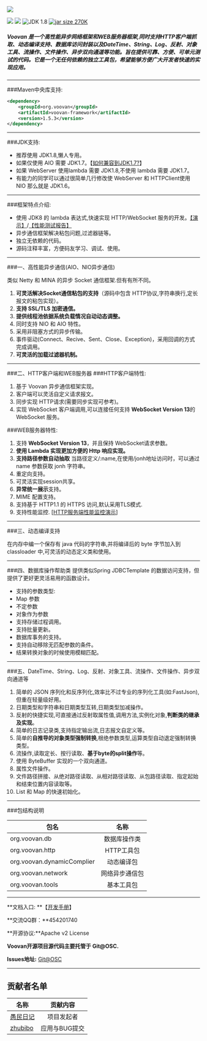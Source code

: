 ![](http://git.oschina.net/uploads/images/2016/0510/122514_7d971a34_116083.jpeg)


[![](https://img.shields.io/badge/license-Apache%202-4EB1BA.svg)](https://www.apache.org/licenses/LICENSE-2.0.html)
[![](https://maven-badges.herokuapp.com/maven-central/org.voovan/voovan-framework/badge.svg)](https://maven-badges.herokuapp.com/maven-central/org.voovan/voovan-framework)
![JDK 1.8](https://img.shields.io/badge/JDK-1.8-green.svg "JDK 1.8")
[![jar size 270K](https://img.shields.io/badge/size-270K-green.svg "size 270K")](https://git.oschina.net/helyho/Voovan/raw/master/voovan-framework.jar)

##### Voovan 是一个高性能异步网络框架和WEB服务器框架,同时支持HTTP客户端抓取、动态编译支持、数据库访问封装以及DateTime、String、Log、反射、对象工具、流操作、文件操作、异步双向通道等功能。旨在提供可靠、方便、可单元测试的代码。它是一个无任何依赖的独立工具包，希望能够方便广大开发者快速的实现应用。

---------------------

###Maven中央库支持:
```xml
<dependency>
    <groupId>org.voovan</groupId>
    <artifactId>voovan-framework</artifactId>
    <version>1.5.3</version>
</dependency>
```

---------------------

###JDK支持:

 - 推荐使用 JDK1.8,懒人专用。
 - 如果仅使用 AIO 需要 JDK1.7。【[如何兼容到JDK1.7?](http://voovan.mydoc.io/?t=113242)】
 - 如果 WebServer 使用lambda 需要 JDK1.8,不使用 lambda 需要 JDK1.7。
 - 有能力的同学可以通过很简单几行修改使 WebServer 和 HTTPClient使用 NIO 那么就是 JDK1.6。

---------------------

###框架特点介绍:
 - 使用 JDK8 的 lambda 表达式,快速实现 HTTP/WebSocket 服务的开发。[【演示】](http://webserver.voovan.org/)/[【性能测试报告】](https://git.oschina.net/helyho/Voovan/issues/12)
 - 异步通信框架解决粘包问题,过滤器链等。
 - 独立无依赖的代码。
 - 源码注释丰富，方便码友学习、调试、使用。

---------------------

###一、高性能异步通信(AIO、NIO异步通信)

  类似 Netty 和 MINA 的异步 Socket 通信框架.但有有所不同。
  1. **可灵活解决Socket通信粘包的支持**（源码中包含 HTTP协议,字符串换行,定长报文的粘包实现）。
  1. **支持 SSL/TLS 加密通信。**
  1. **提供线程池依据系统负载情况自动动态调整。**
  1. 同时支持 NIO 和 AIO 特性。
  1. 采用非阻塞方式的异步传输。
  1. 事件驱动(Connect、Recive、Sent、Close、Exception)，采用回调的方式完成调用。
  1. **可灵活的加载过滤器机制。**
  
---------------------

###二、HTTP客户端和WEB服务器
###HTTP客户端特性:
  1. 基于 Voovan 异步通信框架实现。
  1. 客户端可以灵活自定义请求报文。
  1. 同步实现 HTTP请求(需要同步实现可参考)。
  1. 实现 WebSocket 客户端调用,可以连接任何支持 **WebSocket Version 13**的 WebSocket 服务。
  


###WEB服务器特性:
  1. 支持 **WebSocket Version 13**，并且保持 WebSocket请求参数。
  1. **使用 Lambda 实现更加方便的 Http 响应实现。**
  1. **支持路径参数自动抽取**  当路径定义/:name,在使用/jonh地址访问时，可以通过 name 参数获取 jonh 字符串。
  1. 重定向支持。
  1. 可灵活实现session共享。
  1. **异常统一展示**支持。
  1. MIME 配置支持。
  1. 支持基于 HTTP1.1 的 HTTPS 访问,默认采用TLS模式.
  1. 支持性能监控.  [[HTTP服务端性能监控演示](http://webserver.voovan.org/VoovanMonitor/Monitor.html)]

---------------------

###三、动态编译支持

  在内存中编一个保存有 java 代码的字符串,并将编译后的 byte 字节加入到 classloader 中,可灵活的动态定义类和使用。

---------------------

###四、数据库操作帮助类
提供类似Spring JDBCTemplate 的数据访问支持，但提供了更好更灵活易用的函数设计。
 - 支持的参数类型:
  - Map 参数
  - 不定参数
  - 对象作为参数
 - 支持存储过程调用。
 - 支持批量更新。
 - 数据库事务的支持。
 - 支持自动移除无匹配参数的条件。
 - 结果转换对象的时候使用模糊匹配。

---------------------

###五、DateTime、String、Log、反射、对象工具、流操作、文件操作、异步双向通道等

  1. 简单的 JSON 序列化和反序列化,效率比不过专业的序列化工具(如:FastJson),但重在轻量级好用。
  1. 日期类型和字符串和日期类型互转,日期类型加减操作。
  1. 反射的快捷实现,可直接通过反射取属性值,调用方法,实例化对象,**判断类的继承及实现**。
  1. 简单的日志记录类,支持指定输出流,日志报文自定义等。
  1. 简单的**自推导的对象类型强制转换**,根绝参数类型,运算类型自动退定强制转换类型。
  1. 流操作,读取定长、按行读取、**基于byte的split操作**等。
  1. 使用 ByteBuffer 实现的一个双向通道。
  1. 属性文件操作。
  1. 文件路径拼接、从绝对路径读取、从相对路径读取、从包路径读取、指定起始和结束位置内容读取等。
  1. List 和 Map 的快速初始化。
  
---------------------

###包结构说明

|  包名                      | 名称           |
| -------------             |:-------------: |
|org.voovan.db              |数据库操作类      |
|org.voovan.http            |HTTP工具包       |
|org.voovan.dynamicComplier |动态编译包        |
|org.voovan.network         |网络异步通信包    |
|org.voovan.tools           |基本工具包        |

---------------------

**文档入口: **【[开发手册](http://voovan.mydoc.io/)】

**交流QQ群：**454201740

**开源协议:**Apache v2 License

**Voovan开源项目源代码主要托管于 Git@OSC.**

**Issues地址:** [Git@OSC](http://git.oschina.net/helyho/Voovan/issues)

---------------------

## 贡献者名单
|  名称                      | 贡献内容           |
| -------------             |:-------------: |
|[愚民日记](https://git.oschina.net/helyho)             | 项目发起者      |
|[zhubibo](https://git.oschina.net/zhubibo)            | 应用与BUG提交      |

